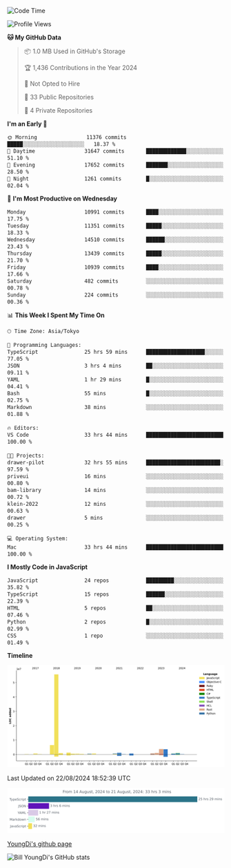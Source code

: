 <!--START_SECTION:waka-->
![Code Time](http://img.shields.io/badge/Code%20Time-881%20hrs%2051%20mins-blue)

![Profile Views](http://img.shields.io/badge/Profile%20Views-0-blue)

**🐱 My GitHub Data** 

> 📦 1.0 MB Used in GitHub's Storage 
 > 
> 🏆 1,436 Contributions in the Year 2024
 > 
> 🚫 Not Opted to Hire
 > 
> 📜 33 Public Repositories 
 > 
> 🔑 4 Private Repositories 
 > 
**I'm an Early 🐤** 

```text
🌞 Morning                11376 commits       █████░░░░░░░░░░░░░░░░░░░░   18.37 % 
🌆 Daytime                31647 commits       █████████████░░░░░░░░░░░░   51.10 % 
🌃 Evening                17652 commits       ███████░░░░░░░░░░░░░░░░░░   28.50 % 
🌙 Night                  1261 commits        █░░░░░░░░░░░░░░░░░░░░░░░░   02.04 % 
```
📅 **I'm Most Productive on Wednesday** 

```text
Monday                   10991 commits       ████░░░░░░░░░░░░░░░░░░░░░   17.75 % 
Tuesday                  11351 commits       █████░░░░░░░░░░░░░░░░░░░░   18.33 % 
Wednesday                14510 commits       ██████░░░░░░░░░░░░░░░░░░░   23.43 % 
Thursday                 13439 commits       █████░░░░░░░░░░░░░░░░░░░░   21.70 % 
Friday                   10939 commits       ████░░░░░░░░░░░░░░░░░░░░░   17.66 % 
Saturday                 482 commits         ░░░░░░░░░░░░░░░░░░░░░░░░░   00.78 % 
Sunday                   224 commits         ░░░░░░░░░░░░░░░░░░░░░░░░░   00.36 % 
```


📊 **This Week I Spent My Time On** 

```text
🕑︎ Time Zone: Asia/Tokyo

💬 Programming Languages: 
TypeScript               25 hrs 59 mins      ███████████████████░░░░░░   77.05 % 
JSON                     3 hrs 4 mins        ██░░░░░░░░░░░░░░░░░░░░░░░   09.11 % 
YAML                     1 hr 29 mins        █░░░░░░░░░░░░░░░░░░░░░░░░   04.41 % 
Bash                     55 mins             █░░░░░░░░░░░░░░░░░░░░░░░░   02.75 % 
Markdown                 38 mins             ░░░░░░░░░░░░░░░░░░░░░░░░░   01.88 % 

🔥 Editors: 
VS Code                  33 hrs 44 mins      █████████████████████████   100.00 % 

🐱‍💻 Projects: 
drawer-pilot             32 hrs 55 mins      ████████████████████████░   97.59 % 
priveui                  16 mins             ░░░░░░░░░░░░░░░░░░░░░░░░░   00.80 % 
bam-library              14 mins             ░░░░░░░░░░░░░░░░░░░░░░░░░   00.72 % 
klein-2022               12 mins             ░░░░░░░░░░░░░░░░░░░░░░░░░   00.63 % 
drawer                   5 mins              ░░░░░░░░░░░░░░░░░░░░░░░░░   00.25 % 

💻 Operating System: 
Mac                      33 hrs 44 mins      █████████████████████████   100.00 % 
```

**I Mostly Code in JavaScript** 

```text
JavaScript               24 repos            █████████░░░░░░░░░░░░░░░░   35.82 % 
TypeScript               15 repos            ██████░░░░░░░░░░░░░░░░░░░   22.39 % 
HTML                     5 repos             ██░░░░░░░░░░░░░░░░░░░░░░░   07.46 % 
Python                   2 repos             █░░░░░░░░░░░░░░░░░░░░░░░░   02.99 % 
CSS                      1 repo              ░░░░░░░░░░░░░░░░░░░░░░░░░   01.49 % 
```



**Timeline**

![Lines of Code chart](https://raw.githubusercontent.com/Youngdi/Youngdi/master/assets/bar_graph.png)


 Last Updated on 22/08/2024 18:52:39 UTC
<!--END_SECTION:waka-->

![wakatime](./images/stat.svg)

[YoungDi's github page](https://youngdi.github.io)

![Bill YoungDi's GitHub stats](https://github-readme-stats.vercel.app/api?username=youngdi&count_private=true&show_icons=true)
